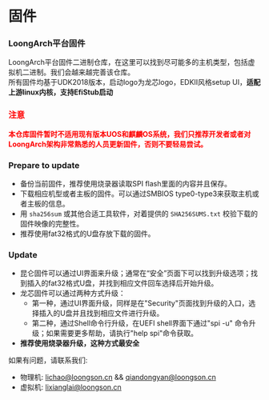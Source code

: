 # 固件  

### LoongArch平台固件    

LoongArch平台固件二进制仓库，在这里可以找到尽可能多的主机类型，包括虚拟机二进制。我们会越来越完善该仓库。  
所有固件均基于UDK2018版本，启动logo为龙芯logo，EDKII风格setup UI，**适配上游linux内核，支持EfiStub启动**  

### <font color=red>注意</font>  
<font color=red>**本仓库固件暂时不适用现有版本UOS和麒麟OS系统，我们只推荐开发者或者对LoongArch架构非常熟悉的人员更新固件，否则不要轻易尝试。**</font>  

### Prepare to update  
* 备份当前固件，推荐使用烧录器读取SPI flash里面的内容并且保存。
* 下载相应机型或者主板的固件。可以通过SMBIOS type0-type3来获取主机或者主板的信息。
* 用 `sha256sum` 或其他合适工具软件，对着提供的 `SHA256SUMS.txt` 校验下载的固件映像的完整性。
* 推荐使用fat32格式的U盘存放下载的固件。

### Update  
* 昆仑固件可以通过UI界面来升级；通常在“安全”页面下可以找到升级选项；找到插入的fat32格式U盘，并找到相应文件回车选择后开始升级。
* 龙芯固件可以通过两种方式升级：
  * 第一种，通过UI界面升级，同样是在"Security"页面找到升级的入口，选择插入的U盘并且找到相应文件进行升级。
  * 第二种，通过Shell命令行升级，在UEFI shell界面下通过"spi -u" 命令升级；如果需要更多帮助，请执行"help spi"命令获取。
* **推荐使用烧录器升级，这种方式最安全**  

如果有问题，请联系我们:
* 物理机: lichao@loongson.cn && qiandongyan@loongson.cn  
* 虚拟机: lixianglai@loongson.cn
